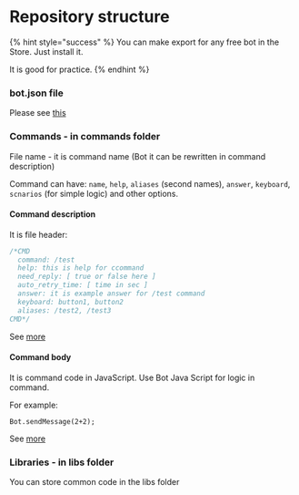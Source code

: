 # Repository structure

{% hint style="success" %}
You can make export for any free bot in the Store. Just install it. 

It is good for practice.
{% endhint %}

### bot.json file

Please see [this](https://help.bots.business/git/file-bot-json)

### Commands - in commands folder

File name - it is command name \(Bot it can be rewritten in command description\)

Command can have: `name`, `help`, `aliases` \(second names\), `answer`, `keyboard`, `scnarios` \(for simple logic\) and other options.

#### Command description

It is file header:

```javascript
/*CMD
  command: /test
  help: this is help for ccommand
  need_reply: [ true or false here ]
  auto_retry_time: [ time in sec ]
  answer: it is example answer for /test command
  keyboard: button1, button2
  aliases: /test2, /test3
CMD*/
```

See [more](https://help.bots.business/commands)

#### Command body

It is command code in JavaScript. Use Bot Java Script for logic in command.

For example:

`Bot.sendMessage(2+2);`

See [more](https://help.bots.business/scenarios-and-bjs)



### Libraries - in libs folder

You can store common code in the libs folder

























